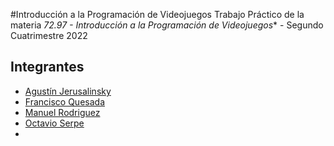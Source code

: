 #Introducción a la Programación de Videojuegos
Trabajo Práctico de la materia *72.97 - Introducción a la Programación de Videojuegos** - Segundo Cuatrimestre 2022

## Integrantes
* [Agustín Jerusalinsky](https://github.com/AgustinJerusalinsky)
* [Francisco Quesada](https://github.com/fquesada00)
* [Manuel Rodriguez](https://github.com/rodriguezmanueljoaquin)
* [Octavio Serpe](https://github.com/octavioserpe)
* 